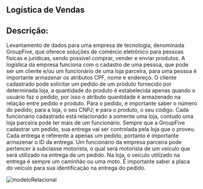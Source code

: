 ## Logística de Vendas
## Descrição:
Levantamento de dados para uma empresa de tecnologia, denominada GroupFive, que oferece 
soluções de comércio eletrônico para pessoas físicas e jurídicas, sendo possível comprar, vender 
e enviar produtos.
A logística da empresa funciona com o cadastro de uma pessoa, que pode ser um cliente
e/ou um funcionário de uma loja parceira, para uma pessoa é importante armazenar os atributos 
CPF, nome e endereço.
O cliente cadastrado pode solicitar um pedido de um produto fornecido por determinada 
loja, a quantidade do produto é estabelecida apenas quando o usuário faz o pedido, por isso o 
atributo quantidade é armazenado na relação entre pedido e produto.
Para o pedido, é importante saber o número do pedido; para a loja, o seu CNPJ; e para 
o produto, o seu código. Cada funcionário cadastrado está relacionado a somente uma loja,
contudo uma loja parceira pode ter mais de um funcionário. Sempre que a GroupFive cadastrar 
um pedido, sua entrega vai ser controlada pela loja que o proveu. Cada entrega é referente a 
apenas um pedido, portanto é importante armazenar o ID da entrega. Um funcionário da 
empresa parceira pode pertencer à subclasse motorista, o qual será motorista de um veículo que 
será utilizado na entrega de um pedido. Na loja, o veículo utilizado na entrega é sempre um 
caminhão ou uma moto. É importante saber a placa do veículo para sua identificação na entrega 
do pedido.

![modeloRelacional](https://user-images.githubusercontent.com/73839667/158701094-44a8fd59-e3cc-44f8-9325-d54583dbc620.png)
